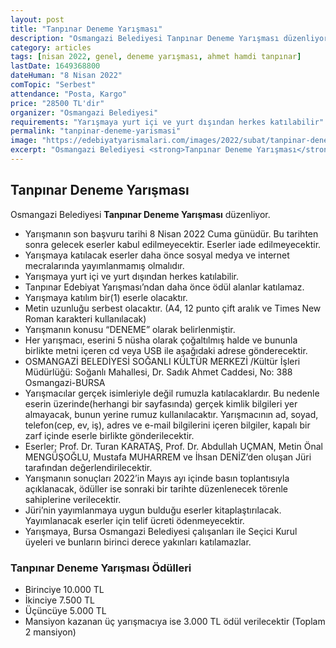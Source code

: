 ```yaml
---
layout: post
title: "Tanpınar Deneme Yarışması"
description: "Osmangazi Belediyesi Tanpınar Deneme Yarışması düzenliyor."
category: articles
tags: [nisan 2022, genel, deneme yarışması, ahmet hamdi tanpınar]
lastDate: 1649368800
dateHuman: "8 Nisan 2022"
comTopic: "Serbest"
attendance: "Posta, Kargo"
price: "28500 TL'dir"
organizer: "Osmangazi Belediyesi"
requirements: "Yarışmaya yurt içi ve yurt dışından herkes katılabilir"
permalink: "tanpinar-deneme-yarismasi"
image: "https://edebiyatyarismalari.com/images/2022/subat/tanpinar-deneme-yarismasi.jpg"
excerpt: "Osmangazi Belediyesi <strong>Tanpınar Deneme Yarışması</strong> düzenliyor."
---
```


## Tanpınar Deneme Yarışması
Osmangazi Belediyesi **Tanpınar Deneme Yarışması** düzenliyor.  

- Yarışmanın son başvuru tarihi 8 Nisan 2022 Cuma günüdür. Bu tarihten sonra gelecek eserler kabul edilmeyecektir. Eserler iade edilmeyecektir.
- Yarışmaya katılacak eserler daha önce sosyal medya ve internet mecralarında yayımlanmamış olmalıdır.
- Yarışmaya yurt içi ve yurt dışından herkes katılabilir.
- Tanpınar Edebiyat Yarışması’ndan daha önce ödül alanlar katılamaz.
- Yarışmaya katılım bir(1) eserle olacaktır.
- Metin uzunluğu serbest olacaktır. (A4, 12 punto çift aralık ve Times New Roman karakteri kullanılacak)
- Yarışmanın konusu “DENEME” olarak belirlenmiştir.
- Her yarışmacı, eserini 5 nüsha olarak çoğaltılmış halde ve bununla birlikte metni içeren cd veya USB ile aşağıdaki adrese gönderecektir.
- OSMANGAZİ BELEDİYESİ SOĞANLI KÜLTÜR MERKEZİ /Kültür  İşleri Müdürlüğü: Soğanlı Mahallesi, Dr. Sadık Ahmet Caddesi, No: 388 Osmangazi-BURSA
- Yarışmacılar gerçek isimleriyle değil rumuzla katılacaklardır. Bu nedenle eserin üzerinde(herhangi bir sayfasında) gerçek kimlik bilgileri yer almayacak, bunun yerine rumuz kullanılacaktır. Yarışmacının ad, soyad, telefon(cep, ev, iş), adres ve e-mail bilgilerini içeren bilgiler, kapalı bir zarf içinde eserle birlikte gönderilecektir.
- Eserler; Prof. Dr. Turan KARATAŞ, Prof. Dr. Abdullah UÇMAN, Metin Önal MENGÜŞOĞLU, Mustafa MUHARREM ve İhsan DENİZ’den oluşan Jüri tarafından değerlendirilecektir.
- Yarışmanın sonuçları 2022’in Mayıs ayı içinde basın toplantısıyla açıklanacak, ödüller ise sonraki bir tarihte düzenlenecek törenle sahiplerine verilecektir.
- Jüri’nin yayımlanmaya uygun bulduğu eserler kitaplaştırılacak. Yayımlanacak eserler için telif ücreti ödenmeyecektir.
- Yarışmaya, Bursa Osmangazi Belediyesi çalışanları ile Seçici Kurul üyeleri ve bunların birinci derece yakınları katılamazlar.

### Tanpınar Deneme Yarışması Ödülleri
- Birinciye 10.000 TL
- İkinciye 7.500 TL
- Üçüncüye 5.000 TL
- Mansiyon kazanan üç yarışmacıya ise 3.000 TL ödül verilecektir (Toplam 2 mansiyon)
